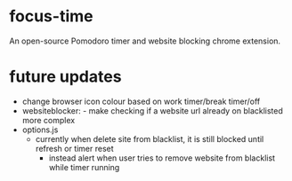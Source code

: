 # focus-time
An open-source Pomodoro timer and website blocking chrome extension.

# future updates

   - change browser icon colour based on work timer/break timer/off
   - websiteblocker:
          - make checking if a website url already on blacklisted more complex
   -  options.js
        - currently when delete site from blacklist, it is still blocked until refresh or timer reset
          -  instead alert when user tries to remove website from blacklist while timer running
